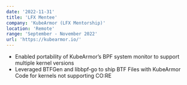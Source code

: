 ```yaml
---
date: '2022-11-31'
title: 'LFX Mentee'
company: 'KubeArmor (LFX Mentorship)'
location: 'Remote'
range: 'September - November 2022'
url: 'https://kubearmor.io/'
---
```


- Enabled portability of KubeArmor’s BPF system monitor to support multiple kernel versions
- Leveraged BTFGen and libbpf‑go to ship BTF Files with KubeArmor Code for kernels not supporting CO:RE
